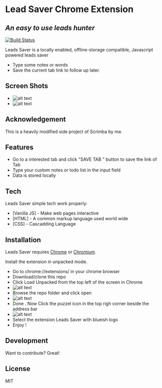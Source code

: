 
# Lead Saver Chrome Extension
## _An easy to use leads hunter_



[![Build Status](https://travis-ci.org/joemccann/dillinger.svg?branch=master)](https://travis-ci.org/joemccann/dillinger)

Leads Saver is a locally enabled,  offline-storage compatible,
Javascript powered leads saver

- Type some notes or words
- Save the current tab link to follow up later. 

## Screen Shots
- ![alt text](https://siasky.net/KAALDaQ6XQe5SOJf507SxjHG5wCkL1eaz29Cv5ZwwOJ2Ng)
- ![alt text](https://siasky.net/MACeui9DRDUHVp0I83s3SimsRDqjtLsYNBJ_LNL_hEoCIg)

## Acknowledgement
 This is a heavily modified side project of Scrimba by me.  

## Features

- Go to a interested tab and click "SAVE TAB " button to save the link of Tab
- Type your custom notes or todo list in the input field
- Data is stored locally




## Tech

Leads Saver simple tech work properly:

- [Vanilla JS] - Make web pages interactive
- [HTML] - A common markup language used world wide
- [CSS] - Cascadding Language





## Installation

Leads Saver requires [Chrome](https://www.google.com/intl/en_in/chrome/) or [Chromium](https://www.chromium.org/).

Install the extension in unpacked mode.

- Go to chrome://extensions/ in your chrome browser
- Download/clone this repo
- Click Load Unpacked from the top left of the screen in Chrome 
- ![alt text](https://siasky.net/CACmzERGCbathLN2ZktJZ6PhrK9r97N8XAHk4RUOU_dm5A)
- Browse the repo folder and click open 
- ![alt text](https://siasky.net/CACDp_Z2NkePEj92HC34DWYoAjiuClluRd3L7SyI3C8iYQ)
- Done . Now Click the puzzel icon in the top righ corner beside the address bar 
- ![alt text](https://siasky.net/AAAiSgpXQQE6v246ZM7Ai4CPO5phYcvJc4x5--AJjhd9eQ)
- Select the extension Leads Saver with blueish logo
- Enjoy !








## Development

Want to contribute? Great!


## License

MIT





